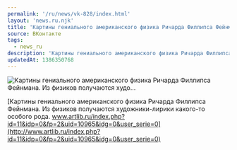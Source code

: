 ```yaml
---
permalink: '/ru/news/vk-828/index.html'
layout: 'news.ru.njk'
title: 'Картины гениального американского физика Ричарда Филлипса Фейнмана.  Из физиков получаются худо…'
source: ВКонтакте
tags:
  - news_ru
description: 'Картины гениального американского физика Ричарда Филлипса Фейнмана.  Из физиков получаются худо…'
updatedAt: 1386350768
---
```

![Картины гениального американского физика Ричарда Филлипса Фейнмана.  Из физиков получаются худо…](https://sun9-26.userapi.com/c6066/v6066833/4cda/A-WDbqrPCCE.jpg)

[Картины гениального американского физика Ричарда Филлипса Фейнмана. 
Из физиков получаются художники-лирики какого-то особого рода.
www.artlib.ru/index.php?id=11&idp=0&fp=2&uid=10965&idg=0&user_serie=0](http://www.artlib.ru/index.php?id=11&idp=0&fp=2&uid=10965&idg=0&user_serie=0)
